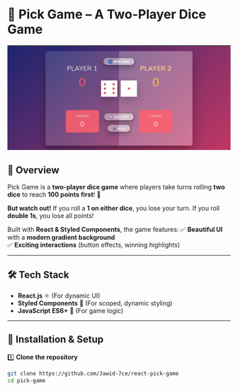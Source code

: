 # 🎲 Pick Game – A Two-Player Dice Game

![Game Screenshot](./public/pick-game.png) 

## 🚀 Overview

Pick Game is a **two-player dice game** where players take turns rolling **two dice** to reach **100 points first**! 🎲 

**But watch out!** If you roll a **1 on either dice**, you lose your turn. If you roll **double 1s**, you lose all points!

Built with **React & Styled Components**, the game features:
✅ **Beautiful UI** with a **modern gradient background**  
✅ **Exciting interactions** (button effects, winning highlights)  

---

## 🛠 Tech Stack

- **React.js** ⚛️ (For dynamic UI)
- **Styled Components** 💅 (For scoped, dynamic styling)
- **JavaScript ES6+** 🚀 (For game logic)

---

## 🚀 Installation & Setup

1️⃣ **Clone the repository**  
```sh
git clone https://github.com/Jawid-7ce/react-pick-game
cd pick-game
